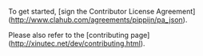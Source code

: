 To get started, [sign the Contributor License Agreement]
(http://www.clahub.com/agreements/pippijn/pa_json).

Please also refer to the [contributing page]
(http://xinutec.net/dev/contributing.html).
